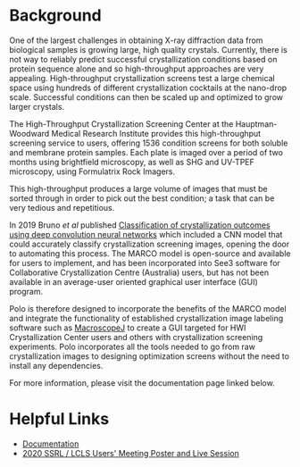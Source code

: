 # Background

One of the largest challenges in obtaining X-ray diffraction
data from biological samples is growing large, high quality crystals.
Currently, there is not way to reliably predict successful crystallization
conditions based on protein sequence alone and so high-throughput approaches
are very appealing. High-throughput crystallization screens test a large
chemical space using hundreds of different crystallization cocktails at the
nano-drop scale. Successful conditions can then be scaled up and optimized to
grow larger crystals.

The High-Throughput Crystallization Screening Center at the Hauptman-Woodward 
Medical Research Institute provides this high-throughput screening service to
users, offering 1536 condition screens for both soluble and membrane protein
samples. Each plate is imaged over a period of two months using
brightfield microscopy, as well as SHG and UV-TPEF microscopy, using Formulatrix Rock Imagers.

This high-throughput produces a large volume of images that must be
sorted through in order to pick out the best condition; a task that can be
very tedious and repetitious.

In 2019 Bruno *et al* published [Classification of crystallization outcomes using deep convolution neural networks](https://journals.plos.org/plosone/article?id=10.1371/journal.pone.0198883)
which included a CNN model that could accurately classify crystallization screening
images, opening the door to automating this process. The MARCO model is open-source and available for users to implement, and has been incorporated into See3 software for Collaborative Crystallization Centre (Australia) users, but has not been available in an average-user oriented graphical user interface (GUI) program.

Polo is therefore designed to incorporate the benefits of the MARCO model
and integrate the functionality of established crystallization image
labeling software such as [MacroscopeJ](https://hwi.buffalo.edu/wp-content/uploads/2016/11/MsjManual-0_1_1_3.pdf)
to create a GUI targeted for HWI Crystallization Center users and others with crystallization screening
experiments.  Polo incorporates all the tools needed to go from raw crystallization images
to designing optimization screens without the need to install any dependencies.

For more information, please visit the documentation page linked below.

# Helpful Links

- [Documentation](https://github.com/Hauptman-Woodward/Marco_Polo/)
- [2020 SSRL / LCLS Users' Meeting Poster and Live Session](https://events.bizzabo.com/SLAC-UsersMeeting-2020/agenda/session/363994)
